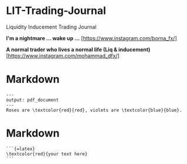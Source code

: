 # LIT-Trading-Journal
Liquidity Inducement Trading Journal

**I'm a nightmare ... wake up ...**
[https://www.instagram.com/borna_fx/]


**A normal trader who lives a normal life (Liq & inducement)**
[https://www.instagram.com/mohammad_dfx/]  



# Markdown
    ---
    output: pdf_document
    ---
    Roses are \textcolor{red}{red}, violets are \textcolor{blue}{blue}.



  # Markdown
    ```{=latex}
    \textcolor{red}{your text here}
    ```    